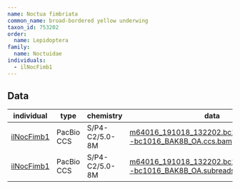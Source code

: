 ```yaml
---
name: Noctua fimbriata
common_name: broad-bordered yellow underwing
taxon_id: 753202
order:
  name: Lepidoptera
family:
  name: Noctuidae
individuals:
  - ilNocFimb1
---
```


## Data

| individual | type       | chemistry      | data |
| ---------- | ---------- | -------------- | ---- |
| [ilNocFimb1](../individuals/ilNocFimb1.md) | PacBio CCS | S/P4-C2/5.0-8M | [m64016_191018_132202.bc1016_BAK8B_OA--bc1016_BAK8B_OA.ccs.bam](https://darwin.cog.sanger.ac.uk/insects/Noctua_fimbriata/ilNocFimb1/genomic_data/pacbio/m64016_191018_132202.bc1016_BAK8B_OA--bc1016_BAK8B_OA.ccs.bam) [[pbi](https://darwin.cog.sanger.ac.uk/insects/Noctua_fimbriata/ilNocFimb1/genomic_data/pacbio/m64016_191018_132202.bc1016_BAK8B_OA--bc1016_BAK8B_OA.ccs.bam.pbi)]|
| [ilNocFimb1](../individuals/ilNocFimb1.md) | PacBio CCS | S/P4-C2/5.0-8M | [m64016_191018_132202.bc1016_BAK8B_OA--bc1016_BAK8B_OA.subreads.bam](https://darwin.cog.sanger.ac.uk/insects/Noctua_fimbriata/ilNocFimb1/genomic_data/pacbio/m64016_191018_132202.bc1016_BAK8B_OA--bc1016_BAK8B_OA.subreads.bam) [[pbi](https://darwin.cog.sanger.ac.uk/insects/Noctua_fimbriata/ilNocFimb1/genomic_data/pacbio/m64016_191018_132202.bc1016_BAK8B_OA--bc1016_BAK8B_OA.subreads.bam.pbi)]|
